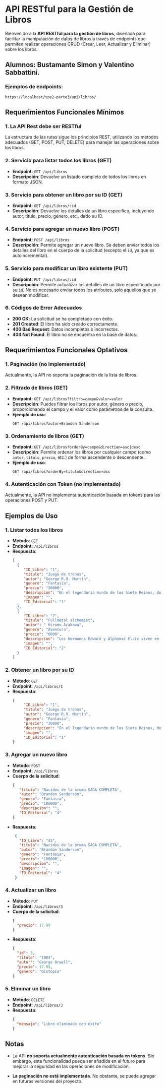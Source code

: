 # API RESTful para la Gestión de Libros

Bienvenido a la **API RESTful para la gestión de libros**, diseñada para facilitar la manipulación de datos de libros a través de endpoints que permiten realizar operaciones CRUD (Crear, Leer, Actualizar y Eliminar) sobre los libros.

## Alumnos: Bustamante Simon y Valentino Sabbattini.

### Ejemplos de endpoints: 
```http 
https://localhost/tpe2-parte3/api/libros/
```

## Requerimientos Funcionales Mínimos

### 1. **La API Rest debe ser RESTful** 
   La estructura de las rutas sigue los principios REST, utilizando los métodos adecuados (GET, POST, PUT, DELETE) para manejar las operaciones sobre los libros.

### 2. **Servicio para listar todos los libros (GET)**
   - **Endpoint**: `GET /api/libros`
   - **Descripción**: Devuelve un listado completo de todos los libros en formato JSON.

### 3. **Servicio para obtener un libro por su ID (GET)**
   - **Endpoint**: `GET /api/libros/:id`
   - **Descripción**: Devuelve los detalles de un libro específico, incluyendo autor, título, precio, género, etc., dado su ID.

### 4. **Servicio para agregar un nuevo libro (POST)**
   - **Endpoint**: `POST /api/libros`
   - **Descripción**: Permite agregar un nuevo libro. Se deben enviar todos los detalles del libro en el cuerpo de la solicitud (excepto el `id`, ya que es autoincremental).

### 5. **Servicio para modificar un libro existente (PUT)**
   - **Endpoint**: `PUT /api/libros/:id`
   - **Descripción**: Permite actualizar los detalles de un libro especificado por su `id`. No es necesario enviar todos los atributos, solo aquellos que se desean modificar.

### 6. **Códigos de Error Adecuados**
   - **200 OK**: La solicitud se ha completado con éxito.
   - **201 Created**: El libro ha sido creado correctamente.
   - **400 Bad Request**: Datos incompletos o incorrectos.
   - **404 Not Found**: El libro no se encuentra en la base de datos.

## Requerimientos Funcionales Optativos

### 1. **Paginación (no implementado)**
   Actualmente, la API no soporta la paginación de la lista de libros.

### 2. **Filtrado de libros (GET)**
   - **Endpoint**: `GET /api/libros?filtro=campo&valor=valor`
   - **Descripción**: Puedes filtrar los libros por autor, género o precio, proporcionando el campo y el valor como parámetros de la consulta.
   - **Ejemplo de uso**:
     ```http
     GET /api/libros?autor=Brandon Sanderson
     ```

### 3. **Ordenamiento de libros (GET)**
   - **Endpoint**: `GET /api/libros?orderBy=campo&direction=asc|desc`
   - **Descripción**: Permite ordenar los libros por cualquier campo (como `autor`, `titulo`, `precio`, etc.) de forma ascendente o descendente.
   - **Ejemplo de uso**:
     ```http
     GET /api/libros?orderBy=titulo&direction=asc
     ```

### 4. **Autenticación con Token (no implementado)**
   Actualmente, la API no implementa autenticación basada en tokens para las operaciones POST y PUT.
## Ejemplos de Uso

### 1. **Listar todos los libros**
   - **Método**: `GET`
   - **Endpoint**: `/api/libros`
   - **Respuesta**:
     ```json
     [
       {
          "ID_Libro": "1",
          "titulo": "Juego de tronos",
          "autor": "George R.R. Martin",
          "genero": "Fantasia",
          "precio": "30000",
          "descripcion": "En el legendario mundo de los Siete Reinos, donde el verano puede durar décadas y el invierno toda una vida, y donde rastros de una magia inmemorial surgen de los rincones más sombríos, la tierra del norte, Invernalia, está resguardada por un colosal muro de hielo que detiene a fuerzas oscuras y sobrenaturales. En este majestuoso escenario, lord Stark y su familia se encuentran en el centro de un conflicto que desatará todas las pasiones: la traición y la lealtad, la compasión y la sed de venganza, el amor y el poder, la lujuria y el incesto, todo ello para ganar la más mortal de las batallas: el trono de hierro, una poderosa trampa que atrapará a los personajes… y al lector.",
          "imagen": "",
          "ID_Editorial": "1"
       },
       {
          "ID_Libro": "2",
          "titulo": "Fullmetal alchemist",
          "autor": " Hiromu Arakawa",
          "genero": "Aventura",
          "precio": "6000",
          "descripcion": "Los hermanos Edward y Alphonse Elric viven en un mundo donde la magia y la alquimia existen y se pueden practicar. Después de la muerte de su madre, juntos tratarán de resucitarla a través de la alquimia. Pero algo sale mal y Edward pierde un brazo y una pierna, y el espíritu de Alphonse acaba relegado en una vieja armadura.\r\n\r\nPara poder recuperar sus cuerpos deciden apuntarse al ejército de Amestris, en la división de alquimistas, para así poder seguir investigando sobre “la piedra filosofal” que puede devolverlos a la normalidad. Lo que no esperaban descubrir es que detrás de la piedra filosofal hay toda una conspiración escondida para destruir el mundo entero tal y como lo conocemos…",
          "imagen": "",
          "ID_Editorial": "2"
       }
     ]
     ```

### 2. **Obtener un libro por su ID**
   - **Método**: `GET`
   - **Endpoint**: `/api/libros/1`
   - **Respuesta**:
     ```json
     {
          "ID_Libro": "1",
          "titulo": "Juego de tronos",
          "autor": "George R.R. Martin",
          "genero": "Fantasia",
          "precio": "30000",
          "descripcion": "En el legendario mundo de los Siete Reinos, donde el verano puede durar décadas y el invierno toda una vida, y donde rastros de una magia inmemorial surgen de los rincones más sombríos, la tierra del norte, Invernalia, está resguardada por un colosal muro de hielo que detiene a fuerzas oscuras y sobrenaturales. En este majestuoso escenario, lord Stark y su familia se encuentran en el centro de un conflicto que desatará todas las pasiones: la traición y la lealtad, la compasión y la sed de venganza, el amor y el poder, la lujuria y el incesto, todo ello para ganar la más mortal de las batallas: el trono de hierro, una poderosa trampa que atrapará a los personajes… y al lector.",
          "imagen": "",
          "ID_Editorial": "1"
     }
     ```

### 3. **Agregar un nuevo libro**
   - **Método**: `POST`
   - **Endpoint**: `/api/libros`
   - **Cuerpo de la solicitud**:
     ```json
     {
        "titulo": "Nacidos de la bruma SAGA COMPLETA",
        "autor": "Brandon Sanderson",
        "genero": "Fantasia",
        "precio": "100000",
        "descripcion": "",
        "ID_Editorial": "4"
     }
     ```
   - **Respuesta**:
     ```json
      {
        "ID_Libro": "43",
        "titulo": "Nacidos de la bruma SAGA COMPLETA",
        "autor": "Brandon Sanderson",
        "genero": "Fantasia",
        "precio": "100000",
        "descripcion": "",
        "imagen": "",
        "ID_Editorial": "4"
      }
     ```

### 4. **Actualizar un libro**
   - **Método**: `PUT`
   - **Endpoint**: `/api/libros/3`
   - **Cuerpo de la solicitud**:
     ```json
     {
       "precio": 17.99
     }
     ```
   - **Respuesta**:
     ```json
     {
       "id": 3,
       "titulo": "1984",
       "autor": "George Orwell",
       "precio": 17.99,
       "genero": "Distopía"
     }
     ```

### 5. **Eliminar un libro**
   - **Método**: `DELETE`
   - **Endpoint**: `/api/libros/3`
   - **Respuesta**:
     ```json
     {
       "mensaje": "Libro eliminado con éxito"
     }
     ```

## Notas

- La API **no soporta actualmente autenticación basada en tokens**. Sin embargo, esta funcionalidad puede ser añadida en el futuro para mejorar la seguridad en las operaciones de modificación.
  
- **La paginación no está implementada**. No obstante, se puede agregar en futuras versiones del proyecto.
